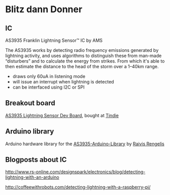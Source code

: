 Blitz dann Donner
=================


IC
--
AS3935 Franklin Lightning Sensor™ IC by AMS

The AS3935 works by detecting radio frequency emissions generated by lightning activity, and uses algorithms to distinguish these from man-made “disturbers” and to calculate the energy from strikes. From which it's able to then estimate the distance to the head of the storm over a 1–40km range.

* draws only 60uA in listening mode
* will issue an interrupt when lightning is detected
* can be interfaced using I2C or SPI


Breakout board
-----
[AS3935 Lightning Sensor Dev Board](http://wiki.tautic.com/Category:AS3935_Lightning_Sensor_Dev_Board), bought at [Tindie](https://www.tindie.com/products/TAUTIC/as3935-lightning-sensor-board/)


Arduino library
----
Arduino hardware library for the 
[AS3935-Arduino-Library](https://github.com/raivisr/AS3935-Arduino-Library) by [Raivis Rengelis](https://github.com/raivisr)


Blogposts about IC
----
http://www.rs-online.com/designspark/electronics/blog/detecting-lightning-with-an-arduino

http://coffeewithrobots.com/detecting-lightning-with-a-raspberry-pi/

